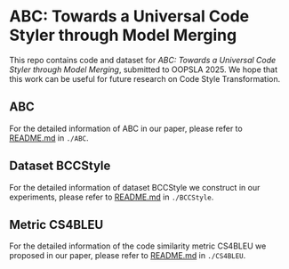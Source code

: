 

# ABC: Towards a Universal Code Styler through Model Merging

This repo contains code and dataset for *ABC: Towards a Universal Code Styler through Model Merging*, submitted to OOPSLA 2025.
We hope that this work can be useful for future research on Code Style Transformation.


## ABC
For the detailed information of ABC in our paper, please refer to [README.md](ABC/README.md) in `./ABC`.

## Dataset BCCStyle
For the detailed information of dataset BCCStyle we construct in our experiments, please refer to [README.md](BCCStyle/README.md) in `./BCCStyle`.

## Metric CS4BLEU
For the detailed information of the code similarity metric CS4BLEU we proposed in our paper, please refer to [README.md](CS4BLEU/README.md) in `./CS4BLEU`.
